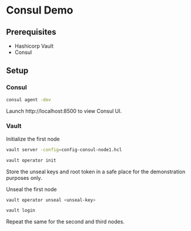 # Consul Demo

## Prerequisites

- Hashicorp Vault
- Consul

## Setup

### Consul

```bash
consul agent -dev
```

Launch http://localhost:8500 to view Consul UI.

### Vault

Initialize the first node
```bash
vault server -config=config-consul-node1.hcl 
```

```bash
vault operator init
```

Store the unseal keys and root token in a safe place for the demonstration purposes only.

Unseal the first node
```bash
vault operator unseal <unseal-key>
```

```bash
vault login
```
Repeat the same for the second and third nodes.
